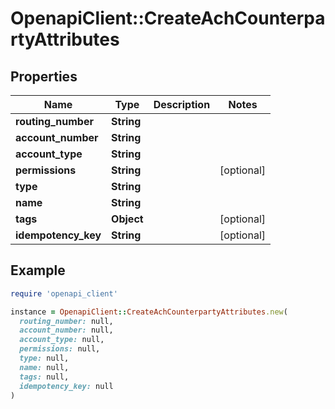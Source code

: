 # OpenapiClient::CreateAchCounterpartyAttributes

## Properties

| Name | Type | Description | Notes |
| ---- | ---- | ----------- | ----- |
| **routing_number** | **String** |  |  |
| **account_number** | **String** |  |  |
| **account_type** | **String** |  |  |
| **permissions** | **String** |  | [optional] |
| **type** | **String** |  |  |
| **name** | **String** |  |  |
| **tags** | **Object** |  | [optional] |
| **idempotency_key** | **String** |  | [optional] |

## Example

```ruby
require 'openapi_client'

instance = OpenapiClient::CreateAchCounterpartyAttributes.new(
  routing_number: null,
  account_number: null,
  account_type: null,
  permissions: null,
  type: null,
  name: null,
  tags: null,
  idempotency_key: null
)
```


